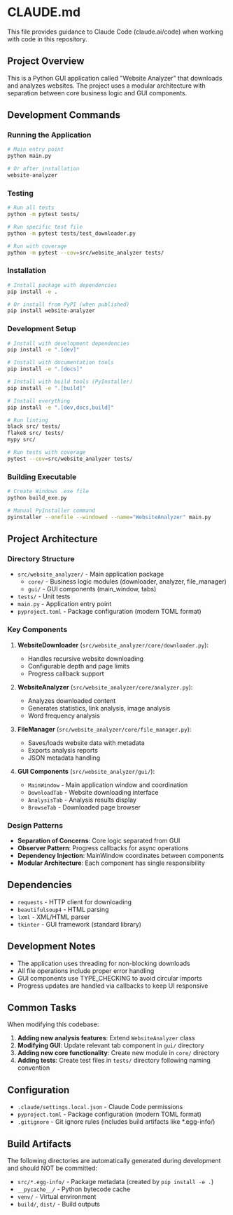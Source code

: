 # CLAUDE.md

This file provides guidance to Claude Code (claude.ai/code) when working with code in this repository.

## Project Overview

This is a Python GUI application called "Website Analyzer" that downloads and analyzes websites. The project uses a modular architecture with separation between core business logic and GUI components.

## Development Commands

### Running the Application
```bash
# Main entry point
python main.py

# Or after installation
website-analyzer
```

### Testing
```bash
# Run all tests
python -m pytest tests/

# Run specific test file
python -m pytest tests/test_downloader.py

# Run with coverage
python -m pytest --cov=src/website_analyzer tests/
```

### Installation
```bash
# Install package with dependencies
pip install -e .

# Or install from PyPI (when published)
pip install website-analyzer
```

### Development Setup
```bash
# Install with development dependencies
pip install -e ".[dev]"

# Install with documentation tools
pip install -e ".[docs]"

# Install with build tools (PyInstaller)
pip install -e ".[build]"

# Install everything
pip install -e ".[dev,docs,build]"

# Run linting
black src/ tests/
flake8 src/ tests/
mypy src/

# Run tests with coverage
pytest --cov=src/website_analyzer tests/
```

### Building Executable
```bash
# Create Windows .exe file
python build_exe.py

# Manual PyInstaller command
pyinstaller --onefile --windowed --name="WebsiteAnalyzer" main.py
```

## Project Architecture

### Directory Structure
- `src/website_analyzer/` - Main application package
  - `core/` - Business logic modules (downloader, analyzer, file_manager)
  - `gui/` - GUI components (main_window, tabs)
- `tests/` - Unit tests
- `main.py` - Application entry point
- `pyproject.toml` - Package configuration (modern TOML format)

### Key Components

1. **WebsiteDownloader** (`src/website_analyzer/core/downloader.py`):
   - Handles recursive website downloading
   - Configurable depth and page limits
   - Progress callback support

2. **WebsiteAnalyzer** (`src/website_analyzer/core/analyzer.py`):
   - Analyzes downloaded content
   - Generates statistics, link analysis, image analysis
   - Word frequency analysis

3. **FileManager** (`src/website_analyzer/core/file_manager.py`):
   - Saves/loads website data with metadata
   - Exports analysis reports
   - JSON metadata handling

4. **GUI Components** (`src/website_analyzer/gui/`):
   - `MainWindow` - Main application window and coordination
   - `DownloadTab` - Website downloading interface
   - `AnalysisTab` - Analysis results display
   - `BrowseTab` - Downloaded page browser

### Design Patterns
- **Separation of Concerns**: Core logic separated from GUI
- **Observer Pattern**: Progress callbacks for async operations
- **Dependency Injection**: MainWindow coordinates between components
- **Modular Architecture**: Each component has single responsibility

## Dependencies

- `requests` - HTTP client for downloading
- `beautifulsoup4` - HTML parsing
- `lxml` - XML/HTML parser
- `tkinter` - GUI framework (standard library)

## Development Notes

- The application uses threading for non-blocking downloads
- All file operations include proper error handling
- GUI components use TYPE_CHECKING to avoid circular imports
- Progress updates are handled via callbacks to keep UI responsive

## Common Tasks

When modifying this codebase:
1. **Adding new analysis features**: Extend `WebsiteAnalyzer` class
2. **Modifying GUI**: Update relevant tab component in `gui/` directory
3. **Adding new core functionality**: Create new module in `core/` directory
4. **Adding tests**: Create test files in `tests/` directory following naming convention

## Configuration

- `.claude/settings.local.json` - Claude Code permissions
- `pyproject.toml` - Package configuration (modern TOML format)
- `.gitignore` - Git ignore rules (includes build artifacts like *.egg-info/)

## Build Artifacts

The following directories are automatically generated during development and should NOT be committed:
- `src/*.egg-info/` - Package metadata (created by `pip install -e .`)
- `__pycache__/` - Python bytecode cache
- `venv/` - Virtual environment
- `build/`, `dist/` - Build outputs